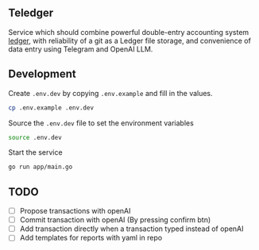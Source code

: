 ## Teledger
Service which should combine powerful double-entry accounting system [ledger](https://ledger-cli.org/), with reliability of a git as a Ledger file storage, and convenience of data entry using Telegram and OpenAI LLM.

## Development
Create `.env.dev` by copying `.env.example` and fill in the values.
```bash
cp .env.example .env.dev
```

Source the `.env.dev` file to set the environment variables
```bash
source .env.dev
```

Start the service
```bash
go run app/main.go
```


## TODO
- [ ] Propose transactions with openAI
- [ ] Commit transaction with openAI (By pressing confirm btn)
- [ ] Add transaction directly when a transaction typed instead of openAI
- [ ] Add templates for reports with yaml in repo
